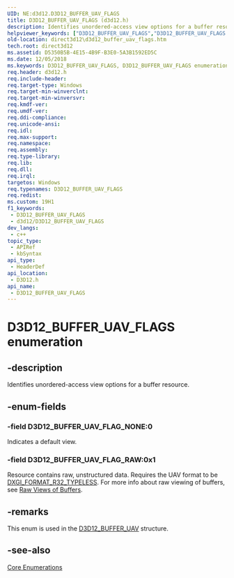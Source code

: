 ```yaml
---
UID: NE:d3d12.D3D12_BUFFER_UAV_FLAGS
title: D3D12_BUFFER_UAV_FLAGS (d3d12.h)
description: Identifies unordered-access view options for a buffer resource.
helpviewer_keywords: ["D3D12_BUFFER_UAV_FLAGS","D3D12_BUFFER_UAV_FLAGS enumeration","D3D12_BUFFER_UAV_FLAG_NONE","D3D12_BUFFER_UAV_FLAG_RAW","d3d12/D3D12_BUFFER_UAV_FLAGS","d3d12/D3D12_BUFFER_UAV_FLAG_NONE","d3d12/D3D12_BUFFER_UAV_FLAG_RAW","direct3d12.d3d12_buffer_uav_flags"]
old-location: direct3d12\d3d12_buffer_uav_flags.htm
tech.root: direct3d12
ms.assetid: D5350B5B-4E15-4B9F-B3E0-5A3B1592ED5C
ms.date: 12/05/2018
ms.keywords: D3D12_BUFFER_UAV_FLAGS, D3D12_BUFFER_UAV_FLAGS enumeration, D3D12_BUFFER_UAV_FLAG_NONE, D3D12_BUFFER_UAV_FLAG_RAW, d3d12/D3D12_BUFFER_UAV_FLAGS, d3d12/D3D12_BUFFER_UAV_FLAG_NONE, d3d12/D3D12_BUFFER_UAV_FLAG_RAW, direct3d12.d3d12_buffer_uav_flags
req.header: d3d12.h
req.include-header: 
req.target-type: Windows
req.target-min-winverclnt: 
req.target-min-winversvr: 
req.kmdf-ver: 
req.umdf-ver: 
req.ddi-compliance: 
req.unicode-ansi: 
req.idl: 
req.max-support: 
req.namespace: 
req.assembly: 
req.type-library: 
req.lib: 
req.dll: 
req.irql: 
targetos: Windows
req.typenames: D3D12_BUFFER_UAV_FLAGS
req.redist: 
ms.custom: 19H1
f1_keywords:
 - D3D12_BUFFER_UAV_FLAGS
 - d3d12/D3D12_BUFFER_UAV_FLAGS
dev_langs:
 - c++
topic_type:
 - APIRef
 - kbSyntax
api_type:
 - HeaderDef
api_location:
 - D3D12.h
api_name:
 - D3D12_BUFFER_UAV_FLAGS
---
```


# D3D12_BUFFER_UAV_FLAGS enumeration


## -description

Identifies unordered-access view options for a buffer resource.

## -enum-fields

### -field D3D12_BUFFER_UAV_FLAG_NONE:0

Indicates a default view.

### -field D3D12_BUFFER_UAV_FLAG_RAW:0x1

Resource contains raw, unstructured data.  Requires the UAV format to be <a href="/windows/desktop/api/dxgiformat/ne-dxgiformat-dxgi_format">DXGI_FORMAT_R32_TYPELESS</a>.
            For more info about raw viewing of buffers, see <a href="/windows/desktop/direct3d11/overviews-direct3d-11-resources-intro">Raw Views of Buffers</a>.

## -remarks

This enum is used in the <a href="/windows/desktop/api/d3d12/ns-d3d12-d3d12_buffer_uav">D3D12_BUFFER_UAV</a>  structure.

## -see-also

<a href="/windows/desktop/direct3d12/direct3d-12-enumerations">Core Enumerations</a>

